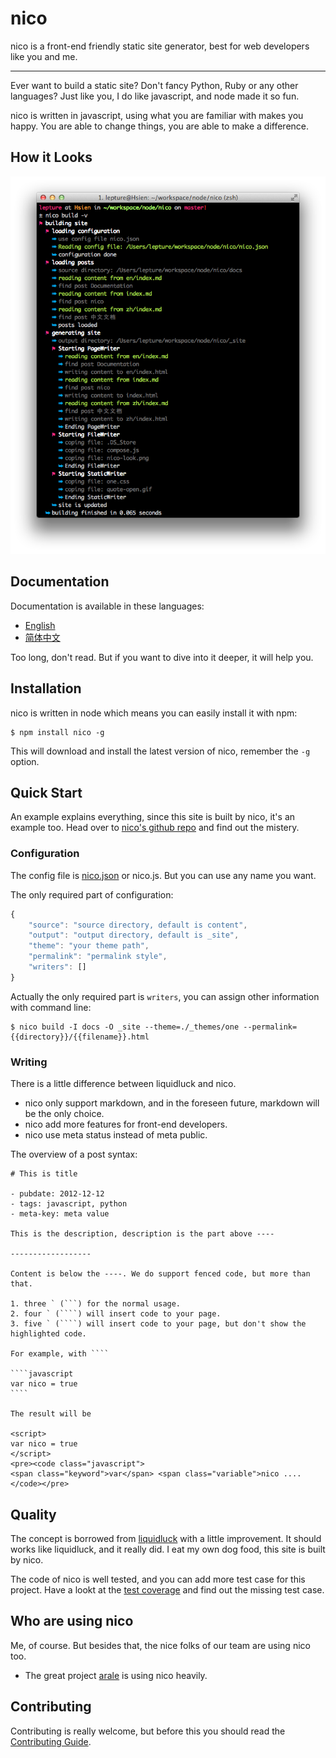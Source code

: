 # nico

nico is a front-end friendly static site generator, best for web developers like you and me.

-----------

Ever want to build a static site? Don't fancy Python, Ruby or any other languages? Just like you, I do like javascript, and node made it so fun.

nico is written in javascript, using what you are familiar with makes you happy. You are able to change things, you are able to make a difference.


## How it Looks

![nico](./nico-look.png)


## Documentation

Documentation is available in these languages:

- [English](./en/)
- [简体中文](./zh/)

Too long, don't read. But if you want to dive into it deeper, it will help you.


## Installation

nico is written in node which means you can easily install it with npm:

```
$ npm install nico -g
```

This will download and install the latest version of nico, remember the ``-g`` option.

## Quick Start

An example explains everything, since this site is built by nico, it's an example too.
Head over to [nico's github repo](https://github.com/lepture/nico) and find out the mistery.

### Configuration

The config file is [nico.json](https://github.com/lepture/nico/blob/master/nico.json) or nico.js. But you can use any name you want.

The only required part of configuration:

```javascript
{
    "source": "source directory, default is content",
    "output": "output directory, default is _site",
    "theme": "your theme path",
    "permalink": "permalink style",
    "writers": []
}
```

Actually the only required part is ``writers``, you can assign other information with command line:

```
$ nico build -I docs -O _site --theme=./_themes/one --permalink={{directory}}/{{filename}}.html
```


### Writing

There is a little difference between liquidluck and nico.

- nico only support markdown, and in the foreseen future, markdown will be the only choice.
- nico add more features for front-end developers.
- nico use meta status instead of meta public.

The overview of a post syntax:

    # This is title

    - pubdate: 2012-12-12
    - tags: javascript, python
    - meta-key: meta value

    This is the description, description is the part above ----

    ------------------

    Content is below the ----. We do support fenced code, but more than that.

    1. three ` (```) for the normal usage.
    2. four ` (````) will insert code to your page.
    3. five ` (````) will insert code to your page, but don't show the highlighted code.

    For example, with ````

    ````javascript
    var nico = true
    ````

    The result will be

    <script>
    var nico = true
    </script>
    <pre><code class="javascript">
    <span class="keyword">var</span> <span class="variable">nico ....
    </code></pre>


## Quality

The concept is borrowed from [liquidluck](http://lab.lepture.com/liquidluck/) with a little improvement. It should works like liquidluck, and it really did. I eat my own dog food, this site is built by nico.

The code of nico is well tested, and you can add more test case for this project.
Have a lookt at the [test coverage](./coverage.html) and find out the missing test case.


## Who are using nico

Me, of course. But besides that, the nice folks of our team are using nico too.

- The great project [arale](http://aralejs.com) is using nico heavily.


## Contributing

Contributing is really welcome, but before this you should read the [Contributing Guide](https://github.com/lepture/nico/blob/master/CONTRIBUTING.md).
